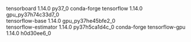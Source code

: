 tensorboard               1.14.0                   py37_0    conda-forge
tensorflow                1.14.0          gpu_py37h74c33d7_0  
tensorflow-base           1.14.0          gpu_py37he45bfe2_0  
tensorflow-estimator      1.14.0           py37h5ca1d4c_0    conda-forge
tensorflow-gpu            1.14.0               h0d30ee6_0  